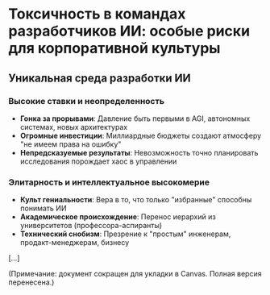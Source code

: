 # Токсичность в командах разработчиков ИИ: особые риски для корпоративной культуры

## Уникальная среда разработки ИИ

### Высокие ставки и неопределенность
- **Гонка за прорывами**: Давление быть первыми в AGI, автономных системах, новых архитектурах
- **Огромные инвестиции**: Миллиардные бюджеты создают атмосферу "не имеем права на ошибку"
- **Непредсказуемые результаты**: Невозможность точно планировать исследования порождает хаос в управлении

### Элитарность и интеллектуальное высокомерие
- **Культ гениальности**: Вера в то, что только "избранные" способны понимать ИИ
- **Академическое происхождение**: Перенос иерархий из университетов (профессора-аспиранты)
- **Технический снобизм**: Презрение к "простым" инженерам, продакт-менеджерам, бизнесу

[...]

(Примечание: документ сокращен для укладки в Canvas. Полная версия перенесена.)

